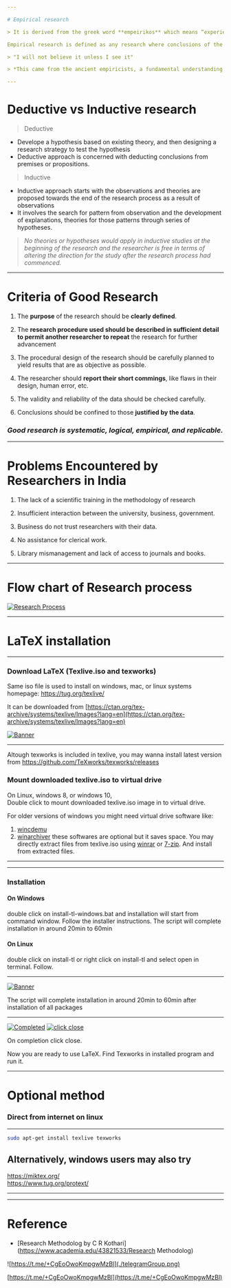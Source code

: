 ```yaml
---

# Empirical research

> It is derived from the greek word **empeirikos** which means “experienced”

Empirical research is defined as any research where conclusions of the study is strictly drawn from concretely empirical **evidence**, and therefore are **“verifiable”** evidence.

> "I will not believe it unless I see it"

> *This came from the ancient empiricists, a fundamental understanding that powered the emergence of medieval science during the renaissance period and laid the foundation of modern science, as we know it today.*

---
```


# Deductive vs Inductive research

> Deductive 

* Develope a hypothesis based on existing theory, and then designing a research strategy to test the hypothesis
* Deductive approach is concerned with deducting conclusions from premises or propositions.

> Inductive

* Inductive approach starts with the observations and theories are proposed towards the end of the research process as a result of observations
* It involves the search for pattern from observation and the development of explanations, theories for those patterns through series of hypotheses.

> *No theories or hypotheses would apply in inductive studies at the beginning of the research and the researcher is free in terms of altering the direction for the study after the research process had commenced.*

---

# Criteria of Good Research

1. The **purpose** of the research should be **clearly defined**.

2. The **research procedure used should be described in sufficient detail to permit another researcher to repeat** the research for further advancement

3. The procedural design of the research should be carefully planned to yield results that are
   as objective as possible.

4. The researcher should **report their short commings**, like flaws in their design, human error, etc.

5. The validity and reliability of the data
   should be checked carefully.

6. Conclusions should be confined to those **justified by the data**.

### ***Good research is systematic, logical, empirical, and replicable.***

---

# Problems Encountered by Researchers in India

1. The lack of a scientific training in the methodology of research

2. Insufficient interaction between the university, business, government.

3. Business do not trust researchers with their data.

4. No assistance for clerical work.

5. Library mismanagement and lack of access to journals and books.

---

# Flow chart of Research process

[![Research Process](./L05_ResearchProcess.png)](./L05_ResearchProcess.png)

---

# LaTeX installation

---

### Download LaTeX (Texlive.iso and texworks)

Same iso file is used to install on windows, mac, or linux systems homepage: https://tug.org/texlive/

It can be downloaded from [https://ctan.org/tex-archive/systems/texlive/Images?lang=en](https://ctan.org/tex-archive/systems/texlive/Images?lang=en)

[![Banner](./L05_DownloadTexlive.gif)](./L05_DownloadTexlive.gif)

---

Altough texworks is included in texlive, you may wanna install latest version from https://github.com/TeXworks/texworks/releases

### Mount downloaded texlive.iso to virtual drive

On Linux, windows 8, or windows 10,  
Double click to mount downloaded texlive.iso image in to virtual drive.

For older versions of windows you might need virtual drive software like:

1. [wincdemu](https://wincdemu.sysprogs.org/)
2. [winarchiver](http://www.winarchiver.com/) these softwares are optional but it saves space. You may directly extract files from texlive.iso using [winrar](http://www.rarlab.com/) or [7-zip](http://7-zip.org/). And install from extracted files.

***

---

### Installation

#### On Windows

double click on install-tl-windows.bat and installation will start from command window. Follow the installer instructions. The script will complete installation in around 20min to 60min

#### On Linux

double click on install-tl or right click on install-tl and select open in terminal. Follow.

---

[![Banner](./L05_MountAndInstall.gif)](./L05_MountAndInstall.gif)

The script will complete installation in around 20min to 60min
after installation of all packages

---

[![Completed](./L05_1.png)](./L05_1.png)
[![click close](./L05_2.png)](./L05_2.png)

On completion click close.

Now you are ready to use LaTeX. Find Texworks in installed program and run it.

---

# Optional method

### Direct from internet on linux

-----------------------------

```bash
sudo apt-get install texlive texworks
```

Alternatively, windows users may also try
----------------------------------------

https://miktex.org/  
https://www.tug.org/protext/

***

---

# Reference

* [Research Methodolog by C R Kothari](https://www.academia.edu/43821533/Research Methodolog)


![https://t.me/+CgEoOwoKmpgwMzBl](./telegramGroup.png)


[https://t.me/+CgEoOwoKmpgwMzBl](https://t.me/+CgEoOwoKmpgwMzBl)

